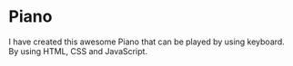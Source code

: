 # Piano
I have created this awesome Piano that can be played by using keyboard. By using HTML, CSS and JavaScript.
